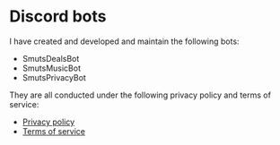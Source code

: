 # Discord bots

I have created and developed and maintain the following bots:
* SmutsDealsBot
* SmutsMusicBot
* SmutsPrivacyBot

They are all conducted under the following privacy policy and terms of service:
* [Privacy policy](https://haha150.github.io/discord/privacy)
* [Terms of service](https://haha150.github.io/discord/tos)